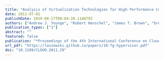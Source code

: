 ```yaml
---
title: "Analysis of Virtualization Technologies for High Performance Computing Environments"
date: 2011-07-01
publishDate: 2019-08-17T08:04:20.114879Z
authors: ["Andrew J. Younge", "Robert Henschel", "James T. Brown", "Gregor von Laszewski", "Judy Qiu", "Geoffrey C. Fox"]
publication_types: ["1"]
abstract: ""
featured: false
publication: "*Proceedings of the 4th International Conference on Cloud Computing (CLOUD 2011)*"
url_pdf: "https://laszewski.github.io/papers/10-fg-hypervisor.pdf"
doi: "10.1109/CLOUD.2011.29"
---
```


